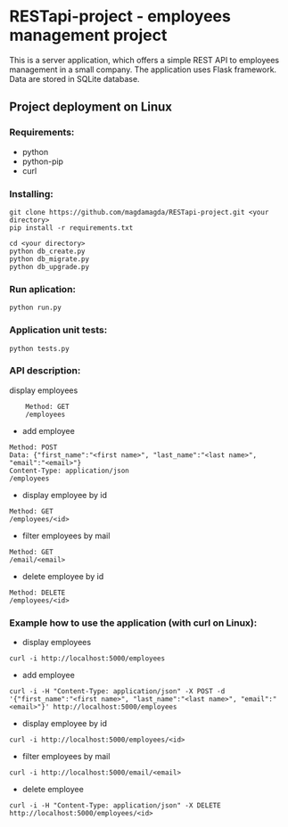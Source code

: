 # RESTapi-project - employees management project

This is a server application, which offers a simple REST API to employees management in a small company. The application uses Flask framework. Data are stored in SQLite database.  

## Project deployment on Linux ##

### Requirements: ###
- python
- python-pip
- curl

### Installing: ###
```
git clone https://github.com/magdamagda/RESTapi-project.git <your directory>
pip install -r requirements.txt

cd <your directory>
python db_create.py
python db_migrate.py
python db_upgrade.py
```
### Run aplication: ###
```
python run.py
```
### Application unit tests: ###
```
python tests.py
```
### API description: ###
 display employees
 ```
     Method: GET
     /employees
 ```
 - add employee
 ```
 Method: POST
 Data: {"first_name":"<first name>", "last_name":"<last name>", "email":"<email>"}
 Content-Type: application/json
 /employees
 ```
 - display employee by id
 ```
 Method: GET
 /employees/<id>
 ```
 - filter employees by mail
 ```
 Method: GET
 /email/<email>
 ```
 - delete employee by id
 ```
 Method: DELETE
 /employees/<id>
 ```

### Example how to use the application (with curl on Linux): ###
 - display employees
 ```
 curl -i http://localhost:5000/employees
 ```
 - add employee
 ```
 curl -i -H "Content-Type: application/json" -X POST -d '{"first_name":"<first name>", "last_name":"<last name>", "email":"<email>"}' http://localhost:5000/employees
 ```
 - display employee by id
 ```
 curl -i http://localhost:5000/employees/<id>
 ```
 - filter employees by mail
 ```
 curl -i http://localhost:5000/email/<email>
 ```
 - delete employee
 ```
 curl -i -H "Content-Type: application/json" -X DELETE http://localhost:5000/employees/<id>
 ```



